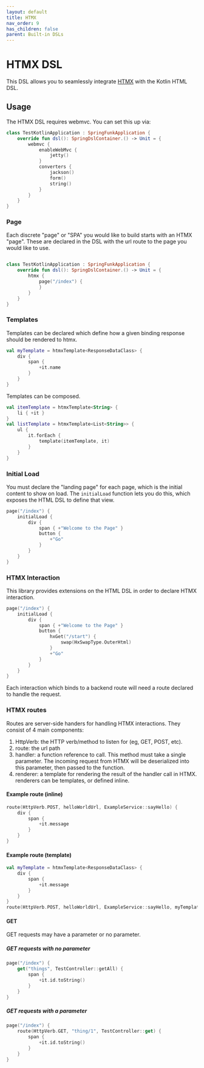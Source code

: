 ```yaml
---
layout: default
title: HTMX
nav_order: 9
has_children: false
parent: Built-in DSLs
---
```


# HTMX DSL

This DSL allows you to seamlessly integrate [HTMX](https://htmx.org) with the Kotlin HTML DSL.

## Usage

The HTMX DSL requires webmvc. You can set this up via:

```kotlin
class TestKotlinApplication : SpringFunkApplication {
    override fun dsl(): SpringDslContainer.() -> Unit = {
        webmvc {
            enableWebMvc {
                jetty()
            }
            converters {
                jackson()
                form()
                string()
            }
        }
    }
}
```

### Page

Each discrete "page" or "SPA" you would like to build starts with an HTMX "page". These are declared in the DSL with the url route to the page you would like to use.

```kotlin

class TestKotlinApplication : SpringFunkApplication {
    override fun dsl(): SpringDslContainer.() -> Unit = {
        htmx {
            page("/index") {
            }
        }
    }
}
```

### Templates
Templates can be declared which define how a given binding response should be rendered to htmx.

```kotlin
val myTemplate = htmxTemplate<ResponseDataClass> {
    div {
        span {
            +it.name
        }
    }
}
```

Templates can be composed.

```kotlin
val itemTemplate = htmxTemplate<String> {
    li { +it }
}
val listTemplate = htmxTemplate<List<String>> {
    ul {
        it.forEach {
            template(itemTemplate, it)
        }
    }
}
```

### Initial Load

You must declare the "landing page" for each page, which is the initial content to show on load. The `initialLoad` function lets you do this, which exposes the HTML DSL to define that view.

```kotlin
page("/index") {
    initialLoad {
        div {
            span { +"Welcome to the Page" }
            button {
                +"Go"
            }
        }
    }
}
```

### HTMX Interaction

This library provides extensions on the HTML DSL in order to declare HTMX interaction.

```kotlin
page("/index") {
    initialLoad {
        div {
            span { +"Welcome to the Page" }
            button {
                hxGet("/start") {
                    swap(HxSwapType.OuterHtml)
                }
                +"Go"
            }
        }
    }
}
```

Each interaction which binds to a backend route will need a route declared to handle the request.

### HTMX routes

Routes are server-side handers for handling HTMX interactions. They consist of 4 main components:

1. HttpVerb: the HTTP verb/method to listen for (eg, GET, POST, etc).
2. route: the url path
3. handler: a function reference to call. This method must take a single parameter. The incoming request from HTMX will be deserialized into this parameter, then passed to the function.
4. renderer: a template for rendering the result of the handler call in HTMX. renderers can be templates, or defined inline.

#### Example route (inline)
```kotlin
route(HttpVerb.POST, helloWorldUrl, ExampleService::sayHello) {
    div {
        span {
            +it.message
        }
    }
}
```

#### Example route (template)
```kotlin
val myTemplate = htmxTemplate<ResponseDataClass> {
    div {
        span {
            +it.message
        }
    }
}
route(HttpVerb.POST, helloWorldUrl, ExampleService::sayHello, myTemplate)
```

#### GET
GET requests may have a parameter or no parameter.

##### GET requests with no parameter
```kotlin
page("/index") {
    get("things", TestController::getAll) {
        span {
            +it.id.toString()
        }
    }
}
```

##### GET requests with a parameter
```kotlin
page("/index") {
    route(HttpVerb.GET, "thing/1", TestController::get) {
        span {
            +it.id.toString() 
        }
    }
}
```
